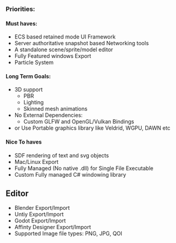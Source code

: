 
### Priorities:
#### Must haves:
- ECS based retained mode UI Framework
- Server authoritative snapshot based Networking tools
- A standalone scene/sprite/model editor
- Fully Featured windows Export
- Particle System


#### Long Term Goals:
- 3D support
	- PBR
	- Lighting
	- Skinned mesh animations
 - No External Dependencies:
	- Custom GLFW and OpenGL/Vulkan Bindings
 - or Use Portable graphics library like Veldrid, WGPU, DAWN etc

#### Nice To haves
- SDF rendering of text and svg objects
- Mac/Linux Export
- Fully Managed (No native .dll) for Single File Executable
- Custom Fully managed C# windowing library




## Editor
- Blender Export/Import
- Untiy Export/Import
- Godot Export/Import
- Affinty Designer Export/Import
- Supported Image file types: PNG, JPG, QOI